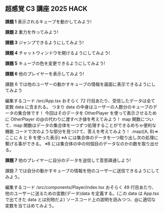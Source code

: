 ## 超感覚 C3 講座 2025 HACK

**課題 1**
表示されるキューブを動かしてみよう!

**課題 2**
重力を作ってみよう!

**課題 3**
ジャンプできるようにしてみよう!

**課題 4**
チャットウィンドウを開けるようにしてみよう!

**課題 5**
キューブの色を変更できるようにしてみよう!

**課題 6**
他のプレイヤーを表示してみよう!

課題 6 では他のユーザーの動かすキューブの情報を画面に表示できるようにしてみよう

編集するコード
/src/App.tsx
おそらく 72 行目あたり、受信したデータは全て変数 data に含まれる。
つまり data の中身はユーザーの人数分のキューブのデータの集合体です！
今回はそのデータを OtherPlayer を使って表示させるために OtherPlayer の@の代わりに渡すべき値を考えてみよう！
map 関数について、map 関数はデータの集合体を一つずつ処理することができるめちゃ便利な機能
コードで次のような部分を見つけて、答えを考えてみよう！
.map((A, B)=> ここに A と B を使った表示)
※A には集合体のデータを一つ取り出し次の処理に繋げる事ができる。
※B には集合体の中の何個目のデータなのかの数を取り出せる。

**課題 7**
他のプレイヤーに自分のデータを送信して意思疎通しよう!

課題 7 では自分の動かすキューブの情報を他のユーザーに送信できるようにしてみよう。

編集するコード
/src/components/Player/index.tsx
おそらく 49 行目あたり、
他のユーザーに送るための変数(データ)data を定義する。(この data は App.tsx で出てきた data とは別物だよ)
ソースコード上の説明を読みつつ、@に適切な変数を当てはめてみよう。

